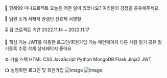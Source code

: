 🚢 항해99 미니프로젝트 
오늘은 어떤 일이 있었나요?  여러분의 감정을 공유해주세요.

👤 팀원 소개
서재석
권령빈
진효제
서영철

⏳ 팀 프로젝트 기간
2022.11.14 ~ 2022.11.17

🔑 핵심 기능
JWT를 이용한 로그인/회원가입 기능
메인페이지 다른 사람 일기 공유
일기등록 수정 삭제
상세페이지 좋아요


⚙️ 기술 스택
HTML
CSS
JavaScript
Python
MongoDB
Flask
Jinja2
JWT

📺 실행화면
로그인 및 회원가입
![image](https://user-images.githubusercontent.com/84319636/202389951-e3080692-1217-4cc0-996d-decd7b854284.png)
![image](https://user-images.githubusercontent.com/84319636/202389979-433c5bae-af72-47ab-8ba6-98dd6af0507d.png)


